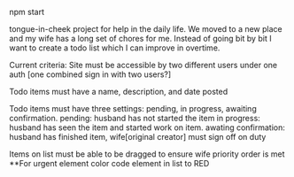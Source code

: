 npm start

tongue-in-cheek project for help in the daily life. We moved to a new place and my wife has a long set of chores for me. Instead of going bit by bit I want to create a todo list which I can improve in overtime. 

Current criteria:
Site must be accessible by two different users under one auth [one combined sign in with two users?]

Todo items must have a name, description, and date posted

Todo items must have three settings: pending, in progress, awaiting confirmation. 
    pending: husband has not started the item
    in progress: husband has seen the item and started work on item.
    awating confirmation: husband has finished item, wife[original creator] must sign off on duty

Items on list must be able to be dragged to ensure wife priority order is met
**For urgent element color code element in list to RED
